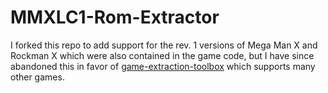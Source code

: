 # MMXLC1-Rom-Extractor
I forked this repo to add support for the rev. 1 versions of Mega Man X and Rockman X which were also contained in the game code, but I have since abandoned this in favor of [game-extraction-toolbox](https://github.com/shawngmc/game-extraction-toolbox) which supports many other games.
